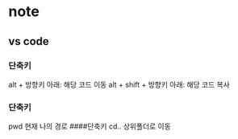 # note

## vs code
### 단축키
alt + 방향키 아래: 해당 코드 이동
alt + shift + 방향키 아래: 해당 코드 복사
### 단축키
pwd 현재 나의 경로
####단축키
cd.. 상위폴더로 이동
